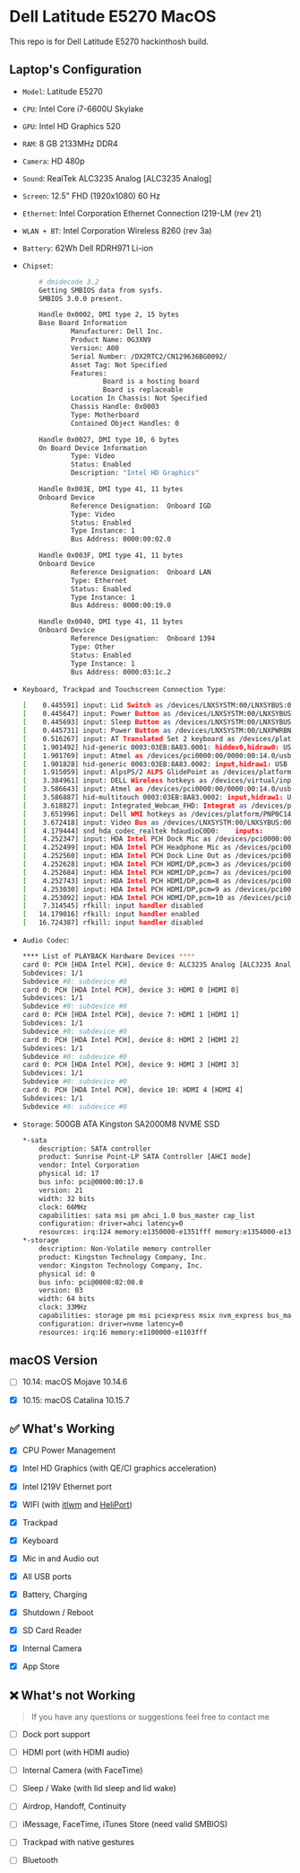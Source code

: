 # Dell Latitude E5270 MacOS

This repo is for Dell Latitude E5270 hackinthosh build.

## Laptop's Configuration

- `Model`: Latitude E5270

- `CPU`: Intel Core i7-6600U Skylake

- `GPU`: Intel HD Graphics 520

- `RAM`: 8 GB 2133MHz DDR4

- `Camera`: HD 480p

- `Sound`: RealTek ALC3235 Analog [ALC3235 Analog]

- `Screen`: 12.5" FHD (1920x1080) 60 Hz

- `Ethernet`: Intel Corporation Ethernet Connection I219-LM (rev 21)

- `WLAN + BT`: Intel Corporation Wireless 8260 (rev 3a)

- `Battery`: 62Wh Dell RDRH971 Li-ion

- `Chipset`:
  
    ```bash
        # dmidecode 3.2
        Getting SMBIOS data from sysfs.
        SMBIOS 3.0.0 present.

        Handle 0x0002, DMI type 2, 15 bytes
        Base Board Information
                Manufacturer: Dell Inc.
                Product Name: 0G3XN9
                Version: A00
                Serial Number: /DX2RTC2/CN129636BG0092/
                Asset Tag: Not Specified
                Features:
                        Board is a hosting board
                        Board is replaceable
                Location In Chassis: Not Specified
                Chassis Handle: 0x0003
                Type: Motherboard
                Contained Object Handles: 0

        Handle 0x0027, DMI type 10, 6 bytes
        On Board Device Information
                Type: Video
                Status: Enabled
                Description: "Intel HD Graphics"

        Handle 0x003E, DMI type 41, 11 bytes
        Onboard Device
                Reference Designation:  Onboard IGD
                Type: Video
                Status: Enabled
                Type Instance: 1
                Bus Address: 0000:00:02.0

        Handle 0x003F, DMI type 41, 11 bytes
        Onboard Device
                Reference Designation:  Onboard LAN
                Type: Ethernet
                Status: Enabled
                Type Instance: 1
                Bus Address: 0000:00:19.0

        Handle 0x0040, DMI type 41, 11 bytes
        Onboard Device
                Reference Designation:  Onboard 1394
                Type: Other
                Status: Enabled
                Type Instance: 1
                Bus Address: 0000:03:1c.2
    ```
  
- `Keyboard, Trackpad and Touchscreen Connection Type`:
  
    ```bash
    [    0.445591] input: Lid Switch as /devices/LNXSYSTM:00/LNXSYBUS:00/PNP0C0D:00/input/input0
    [    0.445647] input: Power Button as /devices/LNXSYSTM:00/LNXSYBUS:00/PNP0C0C:00/input/input1
    [    0.445693] input: Sleep Button as /devices/LNXSYSTM:00/LNXSYBUS:00/PNP0C0E:00/input/input2
    [    0.445731] input: Power Button as /devices/LNXSYSTM:00/LNXPWRBN:00/input/input3
    [    0.516267] input: AT Translated Set 2 keyboard as /devices/platform/i8042/serio0/input/input4
    [    1.901492] hid-generic 0003:03EB:8A83.0001: hiddev0,hidraw0: USB HID v1.11 Device [Atmel] on usb-0000:00:14.0-9/input0
    [    1.901769] input: Atmel as /devices/pci0000:00/0000:00:14.0/usb1/1-9/1-9:1.1/0003:03EB:8A83.0002/input/input7
    [    1.901828] hid-generic 0003:03EB:8A83.0002: input,hidraw1: USB HID v1.11 Device [Atmel] on usb-0000:00:14.0-9/input1
    [    1.915059] input: AlpsPS/2 ALPS GlidePoint as /devices/platform/i8042/serio1/input/input6
    [    3.384961] input: DELL Wireless hotkeys as /devices/virtual/input/input8
    [    3.586643] input: Atmel as /devices/pci0000:00/0000:00:14.0/usb1/1-9/1-9:1.1/0003:03EB:8A83.0002/input/input9
    [    3.586887] hid-multitouch 0003:03EB:8A83.0002: input,hidraw1: USB HID v1.11 Device [Atmel] on usb-0000:00:14.0-9/input1
    [    3.618827] input: Integrated_Webcam_FHD: Integrat as /devices/pci0000:00/0000:00:14.0/usb1/1-2/1-2:1.0/input/input10
    [    3.651996] input: Dell WMI hotkeys as /devices/platform/PNP0C14:01/wmi_bus/wmi_bus-PNP0C14:01/9DBB5994-A997-11DA-B012-B622A1EF5492/input/input11
    [    3.672418] input: Video Bus as /devices/LNXSYSTM:00/LNXSYBUS:00/PNP0A08:00/LNXVIDEO:00/input/input12
    [    4.179444] snd_hda_codec_realtek hdaudioC0D0:    inputs:
    [    4.252347] input: HDA Intel PCH Dock Mic as /devices/pci0000:00/0000:00:1f.3/sound/card0/input13
    [    4.252499] input: HDA Intel PCH Headphone Mic as /devices/pci0000:00/0000:00:1f.3/sound/card0/input14
    [    4.252560] input: HDA Intel PCH Dock Line Out as /devices/pci0000:00/0000:00:1f.3/sound/card0/input15
    [    4.252628] input: HDA Intel PCH HDMI/DP,pcm=3 as /devices/pci0000:00/0000:00:1f.3/sound/card0/input16
    [    4.252684] input: HDA Intel PCH HDMI/DP,pcm=7 as /devices/pci0000:00/0000:00:1f.3/sound/card0/input17
    [    4.252743] input: HDA Intel PCH HDMI/DP,pcm=8 as /devices/pci0000:00/0000:00:1f.3/sound/card0/input18
    [    4.253030] input: HDA Intel PCH HDMI/DP,pcm=9 as /devices/pci0000:00/0000:00:1f.3/sound/card0/input19
    [    4.253092] input: HDA Intel PCH HDMI/DP,pcm=10 as /devices/pci0000:00/0000:00:1f.3/sound/card0/input20
    [    7.314545] rfkill: input handler disabled
    [   14.179016] rfkill: input handler enabled
    [   16.724387] rfkill: input handler disabled
    ```

- `Audio Codec`:
  
    ```bash
    **** List of PLAYBACK Hardware Devices ****
    card 0: PCH [HDA Intel PCH], device 0: ALC3235 Analog [ALC3235 Analog]
    Subdevices: 1/1
    Subdevice #0: subdevice #0
    card 0: PCH [HDA Intel PCH], device 3: HDMI 0 [HDMI 0]
    Subdevices: 1/1
    Subdevice #0: subdevice #0
    card 0: PCH [HDA Intel PCH], device 7: HDMI 1 [HDMI 1]
    Subdevices: 1/1
    Subdevice #0: subdevice #0
    card 0: PCH [HDA Intel PCH], device 8: HDMI 2 [HDMI 2]
    Subdevices: 1/1
    Subdevice #0: subdevice #0
    card 0: PCH [HDA Intel PCH], device 9: HDMI 3 [HDMI 3]
    Subdevices: 1/1
    Subdevice #0: subdevice #0
    card 0: PCH [HDA Intel PCH], device 10: HDMI 4 [HDMI 4]
    Subdevices: 1/1
    Subdevice #0: subdevice #0
    ```

- `Storage`: 500GB ATA Kingston SA2000M8 NVME SSD
  
    ```bash
    *-sata                    
        description: SATA controller
        product: Sunrise Point-LP SATA Controller [AHCI mode]
        vendor: Intel Corporation
        physical id: 17
        bus info: pci@0000:00:17.0
        version: 21
        width: 32 bits
        clock: 66MHz
        capabilities: sata msi pm ahci_1.0 bus_master cap_list
        configuration: driver=ahci latency=0
        resources: irq:124 memory:e1350000-e1351fff memory:e1354000-e13540ff ioport:f090(size=8) ioport:f080(size=4) ioport:f060(size=32) memory:e1353000-e13537ff
    *-storage
        description: Non-Volatile memory controller
        product: Kingston Technology Company, Inc.
        vendor: Kingston Technology Company, Inc.
        physical id: 0
        bus info: pci@0000:02:00.0
        version: 03
        width: 64 bits
        clock: 33MHz
        capabilities: storage pm msi pciexpress msix nvm_express bus_master cap_list
        configuration: driver=nvme latency=0
        resources: irq:16 memory:e1100000-e1103fff
    ```

## macOS Version

- [ ] 10.14: macOS Mojave 10.14.6

- [x] 10.15: macOS Catalina 10.15.7

## :white_check_mark: What's Working

- [x] CPU Power Management

- [x] Intel HD Graphics (with QE/CI graphics acceleration)

- [x] Intel I219V Ethernet port

- [x] WIFI (with [itlwm](https://github.com/OpenIntelWireless/itlwm) and [HeliPort](https://github.com/OpenIntelWireless/HeliPort))

- [x] Trackpad

- [x] Keyboard

- [x] Mic in and Audio out

- [x] All USB ports

- [x] Battery, Charging

- [x] Shutdown / Reboot

- [x] SD Card Reader

- [x] Internal Camera

- [x] App Store

## :x: What's not Working

> If you have any questions or suggestions feel free to contact me

- [ ] Dock port support

- [ ] HDMI port (with HDMI audio)

- [ ] Internal Camera (with FaceTime)

- [ ] Sleep / Wake (with lid sleep and lid wake)

- [ ] Airdrop, Handoff, Continuity

- [ ] iMessage, FaceTime, iTunes Store (need valid SMBIOS)

- [ ] Trackpad with native gestures

- [ ] Bluetooth
